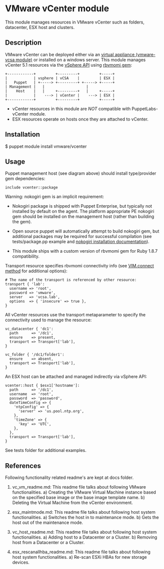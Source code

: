 # VMware vCenter module

This module manages resources in VMware vCenter such as folders, datacenter,
ESX host and clusters.

## Description

VMware vCenter can be deployed either via an [virtual appliance (vmware-vcsa
module)](https://github.com/vmware/vmware-vcsa) or installed on a windows
server. This module manages vCenter 5.1 resources via the [vSphere
API](http://www.vmware.com/support/developer/vc-sdk/) using [rbvmomi
gem](https://github.com/vmware/rbvmomi):

    +------------+         +---------+         +-----+
    |            | vsphere | vCSA    |         | ESX |
    |   Puppet   | +-----> +---------+ +-----> +-----+
    | Management |   |                   |
    |    Host    |   |     +---------+   |     +-----+
    |            |    ---> | vCenter |    ---> | ESX |
    +------------+         +---------+         +-----+

* vCenter resources in this module are *NOT* compatible with PuppetLabs-vCenter module.
* ESX resources operate on hosts once they are attached to vCenter.

## Installation

$ puppet module install vmware/vcenter

## Usage

Puppet management host (see diagram above) should install type/provider gem dependencies:

    include vcenter::package

Warning: nokogiri gem is an implicit requirement:
* Nokogiri package is shipped with Puppet Enterprise, but typically not
  installed by default on the agent. The platform appropriate PE nokogiri gem
should be installed on the management host (rather than building the gem).
* Open source puppet will automatically attempt to build nokogiri gem, but
  additional packages may be required for successful compilation (see
tests/package.pp example and [nokogiri installation
documentation](http://nokogiri.org/tutorials/installing_nokogiri.html)).

* This module ships with a custom version of rbvmomi gem for Ruby 1.8.7 compatibility.

Transport resource specifies rbvmomi connectivity info (see [VIM.connect
method](https://github.com/rlane/rbvmomi/blob/master/lib/rbvmomi/vim.rb) for
additional options):

    # The name of the transport is referenced by other resource:
    transport { 'lab':
      username => 'root',
      password => 'vmware',
      server   => 'vcsa.lab',
      options  => { 'insecure' => true },
    }

All vCenter resources use the transport metaparameter to specify the
connectivity used to manage the resource:

    vc_datacenter { 'dc1':
      path      => '/dc1',
      ensure    => present,
      transport => Transport['lab'],
    }
    
    vc_folder { '/dc1/folder1':
      ensure    => absent,
      transport => Transport['lab'],
    }

An ESX host can be attached and managed indirectly via vSphere API:

    vcenter::host { $esx1['hostname']:
      path      => '/dc1',
      username  => 'root',
      password  => 'password',
      dateTimeConfig => {
        'ntpConfig' => {
          'server' => 'us.pool.ntp.org',
        },
        'timeZone' => {
          'key' => 'UTC',
        },
      },
      transport => Transport['lab'],
    }

See tests folder for additional examples.

## References
Following functionality related readme's are kept at docs folder.

1) vc_vm_readme.md: This readme file talks about following VMware functionalities.
   a) Creating the VMware Virtual Machine instance based on the specified base image or the base image template name. 
   b) Deleting the Virtual Machine from the vCenter environment.
   
2) esx_maintmode.md: This readme file talks about following host system functionalities.
   a) Switches the host in to maintenance mode.
   b) Gets the host out of the maintenance mode.
    
3) vc_host_readme.md: This readme file talks about following host system functionalities.
   a) Adding host to a Datacenter or a Cluster.
   b) Removing host from a Datacenter or a Cluster.
   
4) esx_rescanallhba_readme.md: This readme file talks about following host system functionalities.
   a) Re-scan ESXi HBAs for new storage devices. 

